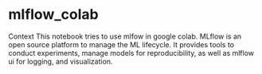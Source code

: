 # mlflow_colab
Context  This notebook tries to use mlfow in google colab. MLflow is an open source platform to manage the ML lifecycle. It provides tools to conduct experiments, manage models for reproducibility, as well as mlflow ui for logging, and visualization.
